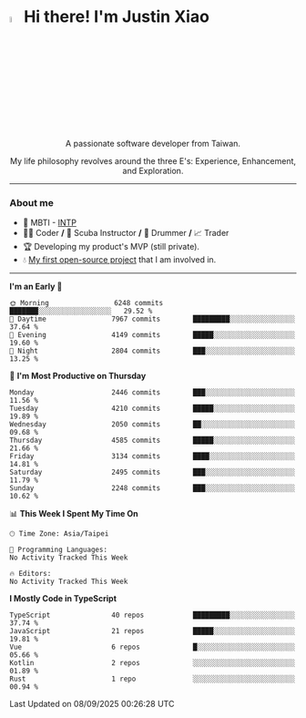 # <img src="https://media.giphy.com/media/hvRJCLFzcasrR4ia7z/giphy.gif" width="5%">Hi there! I'm Justin Xiao
<p align="center">A passionate software developer from Taiwan.  </p>
<p align="center">My life philosophy revolves around the three E's: Experience, Enhancement, and Exploration.</p>

---
### About me
- 👀 MBTI - [INTP](https://www.16personalities.com/intp-personality)
- 👨‍💻 Coder **/** 🤿 Scuba Instructor **/** 🥁 Drummer **/** 📈 Trader
- 🏆 Developing my product's MVP (still private).
- 💧 [My first open-source project](https://github.com/Game-as-a-Service/Game-Lobby-Web) that I am involved in.

---
<!--START_SECTION:waka-->
**I'm an Early 🐤** 

```text
🌞 Morning                6248 commits        ███████░░░░░░░░░░░░░░░░░░   29.52 % 
🌆 Daytime                7967 commits        █████████░░░░░░░░░░░░░░░░   37.64 % 
🌃 Evening                4149 commits        █████░░░░░░░░░░░░░░░░░░░░   19.60 % 
🌙 Night                  2804 commits        ███░░░░░░░░░░░░░░░░░░░░░░   13.25 % 
```
📅 **I'm Most Productive on Thursday** 

```text
Monday                   2446 commits        ███░░░░░░░░░░░░░░░░░░░░░░   11.56 % 
Tuesday                  4210 commits        █████░░░░░░░░░░░░░░░░░░░░   19.89 % 
Wednesday                2050 commits        ██░░░░░░░░░░░░░░░░░░░░░░░   09.68 % 
Thursday                 4585 commits        █████░░░░░░░░░░░░░░░░░░░░   21.66 % 
Friday                   3134 commits        ████░░░░░░░░░░░░░░░░░░░░░   14.81 % 
Saturday                 2495 commits        ███░░░░░░░░░░░░░░░░░░░░░░   11.79 % 
Sunday                   2248 commits        ███░░░░░░░░░░░░░░░░░░░░░░   10.62 % 
```


📊 **This Week I Spent My Time On** 

```text
🕑︎ Time Zone: Asia/Taipei

💬 Programming Languages: 
No Activity Tracked This Week

🔥 Editors: 
No Activity Tracked This Week
```

**I Mostly Code in TypeScript** 

```text
TypeScript               40 repos            █████████░░░░░░░░░░░░░░░░   37.74 % 
JavaScript               21 repos            █████░░░░░░░░░░░░░░░░░░░░   19.81 % 
Vue                      6 repos             █░░░░░░░░░░░░░░░░░░░░░░░░   05.66 % 
Kotlin                   2 repos             ░░░░░░░░░░░░░░░░░░░░░░░░░   01.89 % 
Rust                     1 repo              ░░░░░░░░░░░░░░░░░░░░░░░░░   00.94 % 
```




 Last Updated on 08/09/2025 00:26:28 UTC
<!--END_SECTION:waka-->
